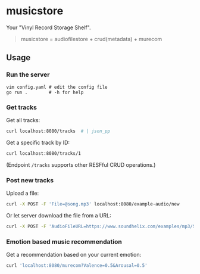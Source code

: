 # musicstore

Your "Vinyl Record Storage Shelf".

> musicstore = audiofilestore + crud(metadata) + murecom

## Usage

### Run the server

```
vim config.yaml # edit the config file
go run .        # -h for help
```

### Get tracks

Get all tracks:

```sh
curl localhost:8080/tracks  # | json_pp
```

Get a specific track by ID:

```sh
curl localhost:8080/tracks/1
```

(Endpoint `/tracks` supports other RESFful CRUD operations.)

### Post new tracks

Upload a file:

```sh
curl -X POST -F 'File=@song.mp3' localhost:8080/example-audio/new
```

Or let server download the file from a URL:

```sh
curl -X POST -F 'AudioFileURL=https://www.soundhelix.com/examples/mp3/SoundHelix-Song-1.mp3' localhost:8080/example-audio/new
```

### Emotion based music recommendation

Get a recommendation based on your current emotion:

```sh
curl 'localhost:8080/murecom?Valence=0.5&Arousal=0.5'
```
